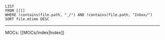 
```dataview
LIST
FROM [[]]
WHERE !contains(file.path, "_/") AND !contains(file.path, "Inbox/")
SORT file.mtime DESC
```

---

MOCs: [[MOCs/Index|Index]]

